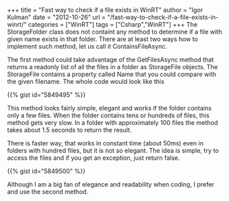 +++
title = "Fast way to check if a file exists in WinRT"
author = "Igor Kulman"
date = "2012-10-26"
url = "/fast-way-to-check-if-a-file-exists-in-winrt/"
categories = ["WinRT"]
tags = ["Csharp","WinRT"]
+++
The StorageFolder class does not containt any method to determine if a file with given name exists in that folder. There are at least two ways how to implement such method, let us call it ContainsFileAsync.

The first method could take advantage of the GetFilesAsync method that returns a readonly list of all the files in a folder as StorageFile objects. The StorageFile contains a property called Name that you could compare with the given filename. The whole code would look like this

{{% gist id="5849495" %}}

<!--more-->

This method looks fairly simple, elegant and works if the folder contains only a few files. When the folder contains tens or hundreds of files, this method gets very slow. In a folder with approximately 100 files the method takes about 1.5 seconds to return the result.

There is faster way, that works in constant time (about 50ms) even in folders with hundred files, but it is not so elegant. The idea is simple, try to access the files and if you get an exception, just return false.

{{% gist id="5849500" %}}

Although I am a big fan of elegance and readability when coding, I prefer and use the second method.
